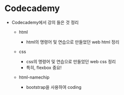 # Codecademy
  * Codecademy에서 강의 들은 것 정리
    * html
      * html의 명령어 및 연습으로 만들었던 web html 정리
    
    * css
      * css의 명령어 및 연습으로 만들었던 web css 정리
      * 특히, flexbox 중요!
    
    * html-namechip
      * bootstrap을 사용하여 coding  
